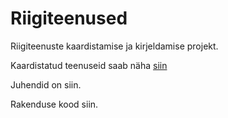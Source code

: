 # Riigiteenused
Riigiteenuste kaardistamise ja kirjeldamise projekt.

Kaardistatud teenuseid saab näha [siin](https://www.mkm.ee/et/teenuste-otsing "https://www.mkm.ee/et/teenuste-otsing") 

Juhendid on siin.

Rakenduse kood siin.
